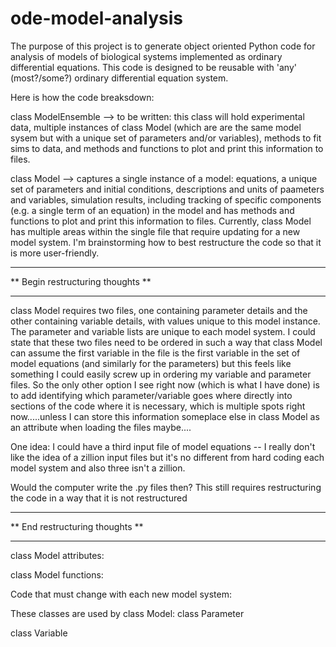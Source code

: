 # ode-model-analysis

The purpose of this project is to generate object oriented Python code for analysis of models of biological systems implemented as ordinary differential equations. This code is designed to be reusable with 'any' (most?/some?) ordinary differential equation system. 

Here is how the code breaksdown:


class ModelEnsemble --> to be written: this class will hold experimental data, multiple instances of class Model (which are are the same model sysem but with a unique set of parameters and/or variables), methods to fit sims to data, and methods and functions to plot and print this information to files. 

class Model --> captures a single instance of a model: equations, a unique set of parameters and initial conditions, descriptions and units of paameters and variables, simulation results, including tracking of specific components (e.g. a single term of an equation) in the model and has methods and functions to plot and print this information to files. 
  Currently, class Model has multiple areas within the single file that require updating for a new model system. I'm brainstorming how to best restructure    the code so that it is more user-friendly.
  
  **********************************
  ** Begin restructuring thoughts **
  **********************************
  class Model requires two files, one containing parameter details and the other containing variable details, with values unique to this model instance. The parameter and variable lists are unique to each model system. I could state that these two files need to be ordered in such a way that class Model can assume the first variable in the file is the first variable in the set of model equations (and similarly for the parameters) but this feels like something I could easily screw up in ordering my variable and parameter files. So the only other option I see right now (which is what I have done) is to add identifying which parameter/variable goes where directly into sections of the code where it is necessary, which is multiple spots right now.....unless I can store this information someplace else in class Model as an attribute when loading the files maybe....
  
 One idea: I could have a third input file of model equations -- I really don't like the idea of a zillion input files but it's no different from hard coding each model system and also three isn't a zillion. 
 
 Would the computer write the .py files then? This still requires restructuring the code in a way that it is not restructured
  
  
  **********************************
  **  End restructuring thoughts  **
  **********************************
  
  
  
  class Model attributes:
  
    
  class Model functions:
  
  
  Code that must change with each new model system:
  
  
  These classes are used by class Model:
  class Parameter

  class Variable


